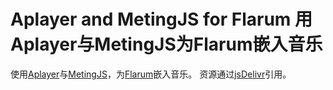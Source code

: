 # Aplayer and MetingJS for Flarum 用Aplayer与MetingJS为Flarum嵌入音乐

使用[Aplayer](https://github.com/DIYgod/APlayer)与[MetingJS](https://github.com/metowolf/MetingJS)，为[Flarum](https://github.com/flarum/flarum)嵌入音乐。
资源通过[jsDelivr](https://www.jsdelivr.com/)引用。

